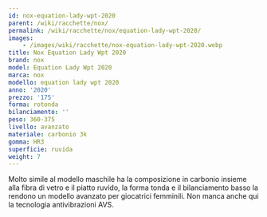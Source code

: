 ```yaml
---
id: nox-equation-lady-wpt-2020
parent: /wiki/racchette/nox/
permalink: /wiki/racchette/nox/equation-lady-wpt-2020/
images:
    - /images/wiki/racchette/nox-equation-lady-wpt-2020.webp
title: Nox Equation Lady Wpt 2020
brand: nox
model: Equation Lady Wpt 2020
marca: nox
modello: equation lady wpt 2020
anno: '2020'
prezzo: '175'
forma: rotonda
bilanciamento: ''
peso: 360-375
livello: avanzato
materiale: carbonio 3k
gomma: HR3
superficie: ruvida
weight: 7
---
```

Molto simile al modello maschile ha la composizione in carbonio insieme alla fibra di vetro e il piatto ruvido, la forma tonda e il bilanciamento basso la rendono un modello avanzato per giocatrici femminili. Non manca anche qui la tecnologia antivibrazioni AVS.